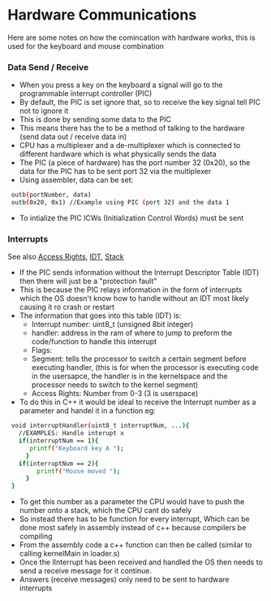 
# Hardware Communications
Here are some notes on how the comincation with hardware works, this is used for the keyboard and mouse combination 
### Data Send / Receive
- When you press a key on the keyboard a signal will go to the programmable interrupt controller (PIC)
- By default, the PIC is set ignore that, so to receive the key signal tell PIC not to ignore it
- This is done by sending some data to the PIC
- This means there has the to be a method of talking to the hardware (send data out / receive data in)
- CPU has a multiplexer and a de-multiplexer which is connected to different hardware which is what physically sends the data
- The PIC (a piece of hardware) has the port number 32 (0x20), so the data for the PIC has to be sent port 32 via the multiplexer
- Using assembler, data can be set:
```bash
 outb(portNumber, data)
 outb(0x20, 0x1) //Example using PIC (port 32) and the data 1
```
- To intialize the PIC  ICWs (Initialization Control Words) must be sent
### Interrupts
See also [Access Rights](https://wiki.osdev.org/Security#Rings), [IDT](https://wiki.osdev.org/Interrupt_Descriptor_Table), [Stack](https://www.geeksforgeeks.org/introduction-of-stack-based-cpu-organization/)
- If the PIC sends information without the Interrupt Descriptor Table (IDT) then there will just be a "protection fault"
- This is because the PIC relays information in the form of interrupts which the OS doesn't know how to handle without an IDT most likely causing it ro crash or restart
- The information that goes into this table (IDT) is: 
  - Interrupt number: uint8_t (unsigned 8bit integer) 
  - handler: address in the ram of where to jump to preform the code/function to handle this interrupt
  - Flags:
  - Segment: tells the processor to switch a certain segment before executing handler, (this is for when the processor is executing code in the usersapce, the handler is in the kernelspace and the processor needs to switch to the kernel segment)
  - Access Rights: Number from 0-3 (3 is userspace)
- To do this in C++ it would be ideal to receive the Interrupt number as a parameter and handel it in a function eg:
```bash
 void interruptHandler(uint8_t interruptNum, ...){
   //EXAMPLES: Handle interupt x 
   if(interruptNum == 1){
      printf("Keyboard key A ");
     }
   if(interruptNum == 2){
        printf("Mouse moved ");
     }
 }
```
- To get this number as a parameter the CPU would have to push the number onto a stack, which the CPU cant do safely
- So instead there has to be function for every interrupt, Which can be done most safely in assembly instead of c++ because compilers be compiling 
- From the assembly code a c++ function can then be called (similar to calling kernelMain in loader.s)
- Once the IInterrupt has been received and handled the OS then needs to send a receive message for it continue.
- Answers (receive messages) only need to be sent to hardware interrupts
